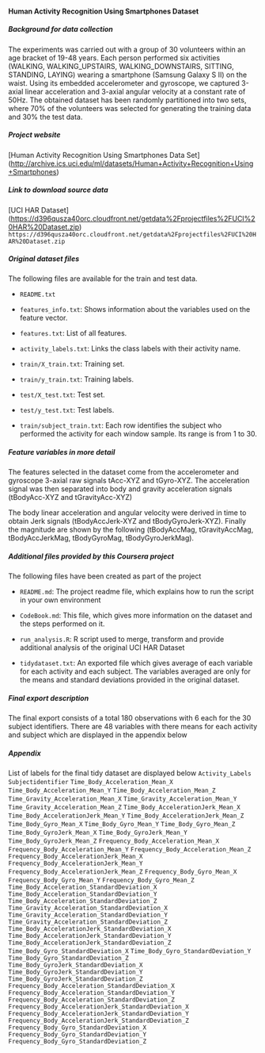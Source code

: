 #### Human Activity Recognition Using Smartphones Dataset

#####  Background for data collection

The experiments was carried out with a group of 30 volunteers within an age bracket of 19-48 years. Each person performed six activities (WALKING, WALKING_UPSTAIRS, WALKING_DOWNSTAIRS, SITTING, STANDING, LAYING) wearing a smartphone (Samsung Galaxy S II) on the waist. Using its embedded accelerometer and gyroscope, we captured 3-axial linear acceleration and 3-axial angular velocity at a constant rate of 50Hz. The obtained dataset has been randomly partitioned into two sets, where 70% of the volunteers was selected for generating the training data and 30% the test data. 

##### Project website
[Human Activity Recognition Using Smartphones Data Set]
(http://archive.ics.uci.edu/ml/datasets/Human+Activity+Recognition+Using+Smartphones)

##### Link to download source data

[UCI HAR Dataset]
(https://d396qusza40orc.cloudfront.net/getdata%2Fprojectfiles%2FUCI%20HAR%20Dataset.zip)
`https://d396qusza40orc.cloudfront.net/getdata%2Fprojectfiles%2FUCI%20HAR%20Dataset.zip`

##### Original dataset files 



The following files are available for the train and test data. 

- `README.txt`

- `features_info.txt`: Shows information about the variables used on the feature vector.

- `features.txt`: List of all features.

- `activity_labels.txt`: Links the class labels with their activity name.

- `train/X_train.txt`: Training set.

- `train/y_train.txt`: Training labels.

- `test/X_test.txt`: Test set.

- `test/y_test.txt`: Test labels.


- `train/subject_train.txt`: Each row identifies the subject who performed the activity for each window sample. Its range is from 1 to 30. 

##### Feature variables in more detail

The features selected in the dataset come from the accelerometer and gyroscope 3-axial raw signals tAcc-XYZ and tGyro-XYZ.  The acceleration signal was then separated into body and gravity acceleration signals (tBodyAcc-XYZ and tGravityAcc-XYZ) 

The body linear acceleration and angular velocity were derived in time to obtain Jerk signals (tBodyAccJerk-XYZ and tBodyGyroJerk-XYZ). Finally the magnitude are shown by the following (tBodyAccMag, tGravityAccMag, tBodyAccJerkMag, tBodyGyroMag, tBodyGyroJerkMag). 


##### Additional files provided by this Coursera project 


The following files have been created as part of the project

- `README.md`: The project readme file, which explains how to run the script in your own environment

- `CodeBook.md`: This file, which gives more information on the dataset and the steps performed on it. 

- `run_analysis.R`: R script used to merge, transform and provide additional analysis of the original UCI HAR Dataset

- `tidydataset.txt`: An exported file which gives average of each variable for each activity and each subject. The variables averaged are only for the means and standard deviations provided in the original dataset.


##### Final export description

The final export consists of a total 180 observations with 6 each for the 30 subject identifiers. There are 48 variables with there means for each activity and subject which are displayed in the appendix below




##### Appendix 

List of labels for the final tidy dataset are displayed below
`Activity_Labels`
`Subjectidentifier`
`Time_Body_Acceleration_Mean_X`
`Time_Body_Acceleration_Mean_Y`
`Time_Body_Acceleration_Mean_Z`
`Time_Gravity_Acceleration_Mean_X`
`Time_Gravity_Acceleration_Mean_Y`
`Time_Gravity_Acceleration_Mean_Z`
`Time_Body_AccelerationJerk_Mean_X`
`Time_Body_AccelerationJerk_Mean_Y`
`Time_Body_AccelerationJerk_Mean_Z`
`Time_Body_Gyro_Mean_X`
`Time_Body_Gyro_Mean_Y`
`Time_Body_Gyro_Mean_Z`
`Time_Body_GyroJerk_Mean_X`
`Time_Body_GyroJerk_Mean_Y`
`Time_Body_GyroJerk_Mean_Z`
`Frequency_Body_Acceleration_Mean_X`
`Frequency_Body_Acceleration_Mean_Y`
`Frequency_Body_Acceleration_Mean_Z`
`Frequency_Body_AccelerationJerk_Mean_X`
`Frequency_Body_AccelerationJerk_Mean_Y`
`Frequency_Body_AccelerationJerk_Mean_Z`
`Frequency_Body_Gyro_Mean_X`
`Frequency_Body_Gyro_Mean_Y`
`Frequency_Body_Gyro_Mean_Z`
`Time_Body_Acceleration_StandardDeviation_X`
`Time_Body_Acceleration_StandardDeviation_Y`
`Time_Body_Acceleration_StandardDeviation_Z`
`Time_Gravity_Acceleration_StandardDeviation_X`
`Time_Gravity_Acceleration_StandardDeviation_Y`
`Time_Gravity_Acceleration_StandardDeviation_Z`
`Time_Body_AccelerationJerk_StandardDeviation_X`
`Time_Body_AccelerationJerk_StandardDeviation_Y`
`Time_Body_AccelerationJerk_StandardDeviation_Z`
`Time_Body_Gyro_StandardDeviation_X`
`Time_Body_Gyro_StandardDeviation_Y`
`Time_Body_Gyro_StandardDeviation_Z`
`Time_Body_GyroJerk_StandardDeviation_X`
`Time_Body_GyroJerk_StandardDeviation_Y`
`Time_Body_GyroJerk_StandardDeviation_Z`
`Frequency_Body_Acceleration_StandardDeviation_X`
`Frequency_Body_Acceleration_StandardDeviation_Y`
`Frequency_Body_Acceleration_StandardDeviation_Z`
`Frequency_Body_AccelerationJerk_StandardDeviation_X`
`Frequency_Body_AccelerationJerk_StandardDeviation_Y`
`Frequency_Body_AccelerationJerk_StandardDeviation_Z`
`Frequency_Body_Gyro_StandardDeviation_X`
`Frequency_Body_Gyro_StandardDeviation_Y`
`Frequency_Body_Gyro_StandardDeviation_Z`

